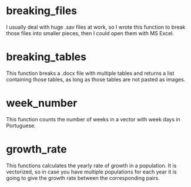 # breaking_files

I usually deal with huge .sav files at work, so I wrote this function to break those files into smaller pieces, then I could open them with MS Excel.

# breaking_tables

This function breaks a .docx file with multiple tables and returns a list containing those tables, as long as those tables are not pasted
as images. 

# week_number

This function counts the number of weeks in a vector with week days in Portuguese.

# growth_rate

This functions calculates the yearly rate of growth in a population. It is vectorized, so in case you have multiple populations for each year it is going to give the growth rate between the corresponding pairs.
